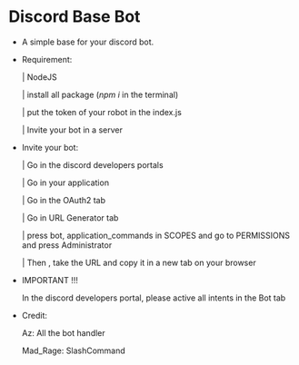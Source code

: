 # Discord Base Bot

+ A simple base for your discord bot.

- Requirement:

    | NodeJS
    
    | install all package (*npm i* in the terminal)
    
    | put the token of your robot in the index.js
    
    | Invite your bot in a server
    
- Invite your bot:

    | Go in the discord developers portals
    
    | Go in your application
    
    | Go in the OAuth2 tab
    
    | Go in URL Generator tab
    
    | press bot, application_commands in SCOPES and go to PERMISSIONS and press Administrator
    
    | Then , take the URL and copy it in a new tab on your browser

- IMPORTANT !!!

    In the discord developers portal, please active all intents in the Bot tab
    
- Credit:

    Az: All the bot handler
    
    Mad_Rage: SlashCommand
